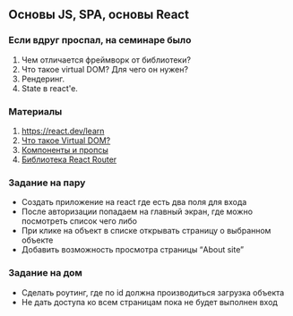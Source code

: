 ## Основы JS, SPA, основы React

### Если вдруг проспал, на семинаре было
1. Чем отличается фреймворк от библиотеки?
2. Что такое virtual DOM? Для чего он нужен?
3. Рендеринг.
4. State в react'e.

### Материалы
1. https://react.dev/learn
2. [Что такое Virtual DOM?](/https://habr.com/ru/articles/256965/)
3. [Компоненты и пропсы](https://ru.legacy.reactjs.org/docs/components-and-props.html)
4. [Библиотека React Router](https://reactrouter.com/en/main/start/tutorial)

### Задание на пару
- Создать приложение на react где есть два поля для входа 
- После авторизации попадаем на главный экран, где можно посмотреть список чего либо
- При клике на объект в списке открывать страницу о выбранном объекте
- Добавить возможность просмотра страницы “About site”

### Задание на дом
- Сделать роутинг, где по id должна производиться загрузка объекта
- Не дать доступа ко всем страницам пока не будет выполнен вход 

